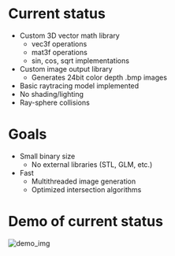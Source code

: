# Current status
- Custom 3D vector math library
  - vec3f operations
  - mat3f operations
  - sin, cos, sqrt implementations
- Custom image output library
  - Generates 24bit color depth .bmp images
- Basic raytracing model implemented
- No shading/lighting
- Ray-sphere collisions

# Goals
- Small binary size
  - No external libraries (STL, GLM, etc.)
- Fast
  - Multithreaded image generation
  - Optimized intersection algorithms

# Demo of current status
![demo_img](images/flat_image_plane.bmp)
